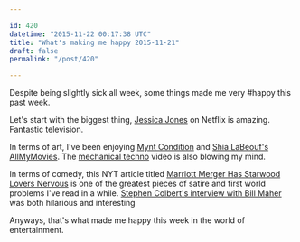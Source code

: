 ```yaml
---

id: 420
datetime: "2015-11-22 00:17:38 UTC"
title: "What's making me happy 2015-11-21"
draft: false
permalink: "/post/420"

---
```


Despite being slightly sick all week, some things made me very #happy this past week.

Let's start with the biggest thing, [Jessica Jones](https://en.wikipedia.org/wiki/Jessica_Jones_(TV_series)) on Netflix is amazing. Fantastic television. 

In terms of art, I've been enjoying [Mynt Condition](https://myntcondition.tumblr.com/) and [Shia LaBeouf's AllMyMovies](https://www.theverge.com/2015/11/16/9731856/shia-labeouf-all-my-movies-live-stream). The [mechanical techno](https://www.youtube.com/watch?v=wl1ZrEza7uY&feature=youtu.be) video is also blowing my mind.

In terms of comedy, this NYT article titled [Marriott Merger Has Starwood Lovers Nervous](http://nyti.ms/1Yg3mvT) is one of the greatest pieces of satire and first world problems I've read in a while. [Stephen Colbert's interview with Bill Maher](https://newrepublic.com/minutes/123989/stephen-colbert-and-bill-maher-dont-seem-to-like-each-other-very-much) was both hilarious and interesting

Anyways, that's what made me happy this week in the world of entertainment.

